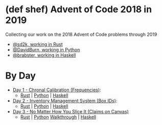 # (def shef) Advent of Code 2018 in 2019

Collecting our work on the 2018 Advent of Code problems through 2019

- [@sd2k, working in Rust](https://github.com/sd2k/aoc-2018)
- [@DavidBurn, working in Python](https://github.com/DavidBurn/advent-of-code)
- [@brabster, working in Haskell](https://github.com/brabster/advent-of-code-2018-haskell)

# By Day

- [Day 1 - Chronal Calibration (Frequencies)](https://adventofcode.com/2018/day/1):
    - [Rust](https://github.com/sd2k/aoc-2018/blob/master/day01/src/lib.rs)
    | [Python](https://github.com/DavidBurn/advent-of-code/blob/master/2018/01/AdventDay1.py)
    | [Haskell](https://github.com/brabster/advent-of-code-2018-haskell/blob/master/src/Day1/Solution.hs)
- [Day 2 - Inventory Management System (Box IDs)](https://adventofcode.com/2018/day/2):
    - [Rust](https://github.com/sd2k/aoc-2018/blob/master/day02/src/lib.rs)
    | [Python](https://github.com/DavidBurn/advent-of-code/blob/master/2018/02/AdventDay2.py)
    | [Haskell](https://github.com/brabster/advent-of-code-2018-haskell/blob/master/src/Day2/Solution.hs)
- [Day 3 - No Matter How You Slice It (Claims on Canvas)](https://adventofcode.com/2018/day/3)
    - [Rust](https://github.com/sd2k/aoc-2018/blob/master/day03/src/lib.rs)
    | [Python](https://github.com/DavidBurn/advent-of-code/blob/master/2018/03/AdventDay3.py)
      [Walkthrough](https://github.com/DavidBurn/advent-of-code/blob/master/2018/03/Advent%20day%203%20walkthrough.ipynb)
    | [Haskell](https://github.com/brabster/advent-of-code-2018-haskell/blob/master/src/Day3/Solution.hs)
